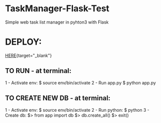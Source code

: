# TaskManager-Flask-Test
Simple web task list manager in pyhton3 with Flask

# DEPLOY:
[HERE](https://task-manager-flask-test.herokuapp.com/){target="_blank"}

## TO RUN - at terminal:
1 - Activate env:
$ source env/bin/activate
2 - Run app.py
$ python app.py

## TO CREATE NEW DB - at terminal:
1 - Activate env:
$ source env/bin/activate
2 - Run python:
$ python
3 - Create db:
$> from app import db
$> db.create_all()
$> exit()

